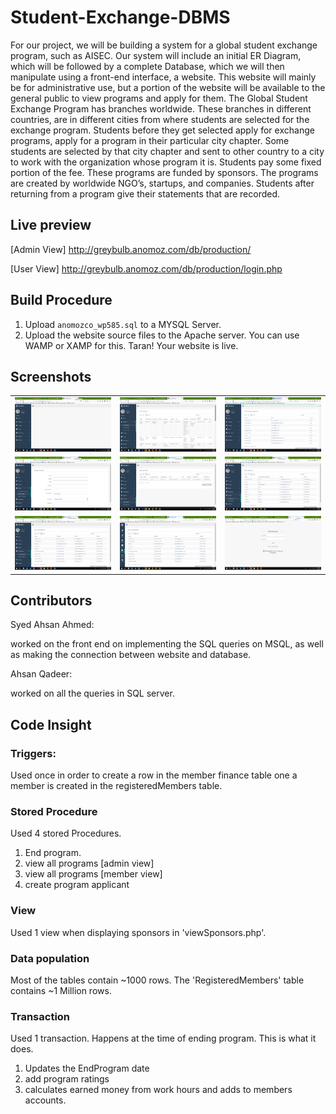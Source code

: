 # Student-Exchange-DBMS
For our project, we will be building a system for a global student exchange program, such as AISEC. Our system will include an initial ER Diagram, which will be followed by a complete Database, which we will then manipulate using a front-end interface, a website. This website will mainly be for administrative use, but a portion of the website will be available to the general public to view programs and apply for them.
The Global Student Exchange Program has branches worldwide. These branches in different countries, are in different cities from where students are selected for the exchange program. Students before they get selected apply for exchange programs, apply for a program in their particular city chapter. Some students are selected by that city chapter and sent to other country to a city to work with the organization whose program it is. Students pay some fixed portion of the fee. These programs are funded by sponsors. The programs are created by worldwide NGO’s, startups, and companies. Students after returning from a program give their statements that are recorded.

## Live preview

[Admin View] http://greybulb.anomoz.com/db/production/

[User View] http://greybulb.anomoz.com/db/production/login.php

## Build Procedure

1) Upload <code>anomozco_wp585.sql</code> to a MYSQL Server.
2) Upload the website source files to the Apache server. You can use WAMP or XAMP for this.
Taran! Your website is live.

## Screenshots

<table>
  <tbody>
    <tr>
      <!-- Video 1 -->
      <td align="center">
          <img width="290" alt="Simply Notify" src="/screenshots/Screenshot%20(1048).png">
          <br>
      </td>
      <!-- Video 2 -->
      <td align="center">
          <img width="290" alt="Simply Notify" src="/screenshots/Screenshot%20(1049).png">
          <br>
      </td>
      <!-- Video 3 -->
      <td align="center">
          <img width="290" alt="Simply Notify" src="/screenshots/Screenshot%20(1050).png">
          <br>
      </td>
    </tr>
    <tr>
      <!-- Video 4 -->
      <td align="center">
          <img width="290" alt="Simply Notify" src="/screenshots/Screenshot%20(1051).png">
          <br>
      </td>
      <!-- Video 5 -->
      <td align="center">
          <img width="290" alt="Simply Notify" src="/screenshots/Screenshot%20(1052).png">
          <br>
      </td>
      <td align="center">
          <img width="290" alt="Simply Notify" src="/screenshots/Screenshot%20(1053).png">
          <br>
      </td>
      <!-- Video 6 -->
      <tr>
      <td align="center">
          <img width="290" alt="Simply Notify" src="/screenshots/Screenshot%20(1054).png">
          <br>
      </td>
        <td align="center">
          <img width="290" alt="Simply Notify" src="/screenshots/Screenshot%20(1055).png">
          <br>
      </td>
        <td align="center">
          <img width="290" alt="Simply Notify" src="/screenshots/Screenshot%20(1056).png">
          <br>
      </td>
    </tr>
  </tbody>
</table>

## Contributors

Syed Ahsan Ahmed:

worked on the front end on implementing the SQL queries on MSQL, as well as making the connection between website and database.

Ahsan Qadeer:

worked on all the queries in SQL server.

## Code Insight

### Triggers:

Used once in order to create a row in the member finance table one a member is created in the registeredMembers table.

### Stored Procedure

Used 4 stored Procedures.

1) End program.
2) view all programs [admin view]
3) view all programs [member view]
4) create program applicant

### View

Used 1 view when displaying sponsors in 'viewSponsors.php'.

### Data population

Most of the tables contain ~1000 rows. The 'RegisteredMembers' table contains ~1 Million rows.

### Transaction

Used 1 transaction. Happens at the time of ending program. This is what it does.
1) Updates the EndProgram date
2) add program ratings
3) calculates earned money from work hours and adds to members accounts.








